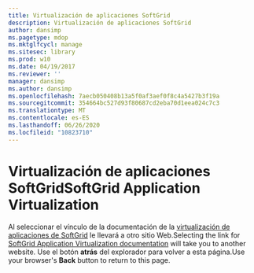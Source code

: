 ```yaml
---
title: Virtualización de aplicaciones SoftGrid
description: Virtualización de aplicaciones SoftGrid
author: dansimp
ms.pagetype: mdop
ms.mktglfcycl: manage
ms.sitesec: library
ms.prod: w10
ms.date: 04/19/2017
ms.reviewer: ''
manager: dansimp
ms.author: dansimp
ms.openlocfilehash: 7aecb050408b13a5f0af3aef0f8c4a5427b3f19a
ms.sourcegitcommit: 354664bc527d93f80687cd2eba70d1eea024c7c3
ms.translationtype: MT
ms.contentlocale: es-ES
ms.lasthandoff: 06/26/2020
ms.locfileid: "10823710"
---
```

# <span data-ttu-id="13ae6-103">Virtualización de aplicaciones SoftGrid</span><span class="sxs-lookup"><span data-stu-id="13ae6-103">SoftGrid Application Virtualization</span></span>

<span data-ttu-id="13ae6-104">Al seleccionar el vínculo de la documentación de la [virtualización de aplicaciones de SoftGrid](https://technet.microsoft.com/library/bb906040.aspx) le llevará a otro sitio Web.</span><span class="sxs-lookup"><span data-stu-id="13ae6-104">Selecting the link for [SoftGrid Application Virtualization documentation](https://technet.microsoft.com/library/bb906040.aspx) will take you to another website.</span></span> <span data-ttu-id="13ae6-105">Use el botón **atrás** del explorador para volver a esta página.</span><span class="sxs-lookup"><span data-stu-id="13ae6-105">Use your browser's **Back** button to return to this page.</span></span>   
